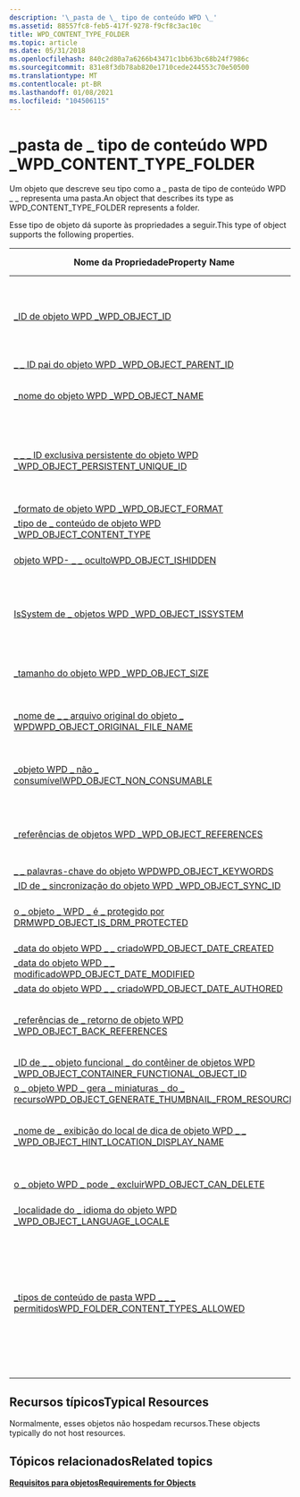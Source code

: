 ```yaml
---
description: '\_pasta de \_ tipo de conteúdo WPD \_'
ms.assetid: 88557fc8-feb5-417f-9278-f9cf8c3ac10c
title: WPD_CONTENT_TYPE_FOLDER
ms.topic: article
ms.date: 05/31/2018
ms.openlocfilehash: 840c2d80a7a6266b43471c1bb63bc68b24f7986c
ms.sourcegitcommit: 831e8f3db78ab820e1710cede244553c70e50500
ms.translationtype: MT
ms.contentlocale: pt-BR
ms.lasthandoff: 01/08/2021
ms.locfileid: "104506115"
---
```

# <a name="wpd_content_type_folder"></a><span data-ttu-id="64393-103">\_pasta de \_ tipo de conteúdo WPD \_</span><span class="sxs-lookup"><span data-stu-id="64393-103">WPD\_CONTENT\_TYPE\_FOLDER</span></span>

<span data-ttu-id="64393-104">Um objeto que descreve seu tipo como a \_ pasta de tipo de conteúdo WPD \_ \_ representa uma pasta.</span><span class="sxs-lookup"><span data-stu-id="64393-104">An object that describes its type as WPD\_CONTENT\_TYPE\_FOLDER represents a folder.</span></span>

<span data-ttu-id="64393-105">Esse tipo de objeto dá suporte às propriedades a seguir.</span><span class="sxs-lookup"><span data-stu-id="64393-105">This type of object supports the following properties.</span></span>



| <span data-ttu-id="64393-106">Nome da Propriedade</span><span class="sxs-lookup"><span data-stu-id="64393-106">Property Name</span></span>                                                                                                         | <span data-ttu-id="64393-107">Obrigatório ou opcional</span><span class="sxs-lookup"><span data-stu-id="64393-107">Required or Optional</span></span>                                                                                                                                                          |
|-----------------------------------------------------------------------------------------------------------------------|-------------------------------------------------------------------------------------------------------------------------------------------------------------------------------|
| [<span data-ttu-id="64393-108">\_ID de objeto WPD \_</span><span class="sxs-lookup"><span data-stu-id="64393-108">WPD\_OBJECT\_ID</span></span>](object-properties.md)                                                                | <span data-ttu-id="64393-109">Obrigatório, somente leitura.</span><span class="sxs-lookup"><span data-stu-id="64393-109">Required, read-only.</span></span> <span data-ttu-id="64393-110">Um cliente não pode definir essa propriedade, mesmo no momento da criação.</span><span class="sxs-lookup"><span data-stu-id="64393-110">A client cannot set this property, even at creation time.</span></span>                                                                                                |
| [<span data-ttu-id="64393-111">\_ \_ ID pai do objeto WPD \_</span><span class="sxs-lookup"><span data-stu-id="64393-111">WPD\_OBJECT\_PARENT\_ID</span></span>](object-properties.md)                                                 | <span data-ttu-id="64393-112">Obrigatórios.</span><span class="sxs-lookup"><span data-stu-id="64393-112">Required.</span></span>                                                                                                                                                                     |
| [<span data-ttu-id="64393-113">\_nome do objeto WPD \_</span><span class="sxs-lookup"><span data-stu-id="64393-113">WPD\_OBJECT\_NAME</span></span>](object-properties.md)                                                            | <span data-ttu-id="64393-114">Necessário se o objeto representar um arquivo.</span><span class="sxs-lookup"><span data-stu-id="64393-114">Required if the object represents a file.</span></span>                                                                                                                                     |
| [<span data-ttu-id="64393-115">\_ \_ \_ ID exclusiva persistente do objeto WPD \_</span><span class="sxs-lookup"><span data-stu-id="64393-115">WPD\_OBJECT\_PERSISTENT\_UNIQUE\_ID</span></span>](object-properties.md)                          | <span data-ttu-id="64393-116">Obrigatório, somente leitura.</span><span class="sxs-lookup"><span data-stu-id="64393-116">Required, read-only.</span></span> <span data-ttu-id="64393-117">Um cliente não pode definir essa propriedade, mesmo no momento da criação.</span><span class="sxs-lookup"><span data-stu-id="64393-117">A client cannot set this property, even at creation time.</span></span>                                                                                                |
| [<span data-ttu-id="64393-118">\_formato de objeto WPD \_</span><span class="sxs-lookup"><span data-stu-id="64393-118">WPD\_OBJECT\_FORMAT</span></span>](object-properties.md)                                                        | <span data-ttu-id="64393-119">Obrigatórios.</span><span class="sxs-lookup"><span data-stu-id="64393-119">Required.</span></span>                                                                                                                                                                     |
| [<span data-ttu-id="64393-120">\_tipo de \_ conteúdo de objeto WPD \_</span><span class="sxs-lookup"><span data-stu-id="64393-120">WPD\_OBJECT\_CONTENT\_TYPE</span></span>](object-properties.md)                                           | <span data-ttu-id="64393-121">Obrigatórios.</span><span class="sxs-lookup"><span data-stu-id="64393-121">Required.</span></span>                                                                                                                                                                     |
| [<span data-ttu-id="64393-122">objeto WPD- \_ \_ oculto</span><span class="sxs-lookup"><span data-stu-id="64393-122">WPD\_OBJECT\_ISHIDDEN</span></span>](object-properties.md)                                                    | <span data-ttu-id="64393-123">Necessário se o objeto estiver oculto.</span><span class="sxs-lookup"><span data-stu-id="64393-123">Required if the object is hidden.</span></span>                                                                                                                                             |
| [<span data-ttu-id="64393-124">IsSystem de \_ objetos WPD \_</span><span class="sxs-lookup"><span data-stu-id="64393-124">WPD\_OBJECT\_ISSYSTEM</span></span>](object-properties.md)                                                    | <span data-ttu-id="64393-125">Obrigatório se o objeto for um objeto do sistema (representa um arquivo do sistema).</span><span class="sxs-lookup"><span data-stu-id="64393-125">Required if the object is a system object (represents a system file).</span></span>                                                                                                         |
| [<span data-ttu-id="64393-126">\_tamanho do objeto WPD \_</span><span class="sxs-lookup"><span data-stu-id="64393-126">WPD\_OBJECT\_SIZE</span></span>](object-properties.md)                                                            | <span data-ttu-id="64393-127">Necessário se o objeto tiver pelo menos um recurso.</span><span class="sxs-lookup"><span data-stu-id="64393-127">Required if the object has at least one resource.</span></span>                                                                                                                             |
| [<span data-ttu-id="64393-128">\_nome de \_ \_ arquivo original do objeto \_ WPD</span><span class="sxs-lookup"><span data-stu-id="64393-128">WPD\_OBJECT\_ORIGINAL\_FILE\_NAME</span></span>](object-properties.md)                              | <span data-ttu-id="64393-129">Necessário se o objeto representar um arquivo.</span><span class="sxs-lookup"><span data-stu-id="64393-129">Required if the object represents a file.</span></span>                                                                                                                                     |
| [<span data-ttu-id="64393-130">\_objeto WPD \_ não \_ consumível</span><span class="sxs-lookup"><span data-stu-id="64393-130">WPD\_OBJECT\_NON\_CONSUMABLE</span></span>](object-properties.md)                                       | <span data-ttu-id="64393-131">Recomendado se o objeto não for destinada ao consumo pelo dispositivo.</span><span class="sxs-lookup"><span data-stu-id="64393-131">Recommended if the object is not meant for consumption by the device.</span></span>                                                                                                         |
| [<span data-ttu-id="64393-132">\_referências de objetos WPD \_</span><span class="sxs-lookup"><span data-stu-id="64393-132">WPD\_OBJECT\_REFERENCES</span></span>](object-properties.md)                                                | <span data-ttu-id="64393-133">Obrigatório se o objeto tiver referências a outros objetos.</span><span class="sxs-lookup"><span data-stu-id="64393-133">Required if the object has references to other objects.</span></span>                                                                                                                       |
| [<span data-ttu-id="64393-134">\_ \_ palavras-chave do objeto WPD</span><span class="sxs-lookup"><span data-stu-id="64393-134">WPD\_OBJECT\_KEYWORDS</span></span>](object-properties.md)                                                    | <span data-ttu-id="64393-135">Opcional.</span><span class="sxs-lookup"><span data-stu-id="64393-135">Optional.</span></span>                                                                                                                                                                     |
| [<span data-ttu-id="64393-136">\_ID de \_ sincronização do objeto WPD \_</span><span class="sxs-lookup"><span data-stu-id="64393-136">WPD\_OBJECT\_SYNC\_ID</span></span>](object-properties.md)                                                     | <span data-ttu-id="64393-137">Opcional.</span><span class="sxs-lookup"><span data-stu-id="64393-137">Optional.</span></span>                                                                                                                                                                     |
| [<span data-ttu-id="64393-138">o \_ objeto \_ WPD \_ é \_ protegido por DRM</span><span class="sxs-lookup"><span data-stu-id="64393-138">WPD\_OBJECT\_IS\_DRM\_PROTECTED</span></span>](object-properties.md)                                  | <span data-ttu-id="64393-139">Necessário se o objeto estiver protegido pela tecnologia DRM.</span><span class="sxs-lookup"><span data-stu-id="64393-139">Required if the object is protected by DRM technology.</span></span>                                                                                                                        |
| [<span data-ttu-id="64393-140">\_data do objeto WPD \_ \_ criado</span><span class="sxs-lookup"><span data-stu-id="64393-140">WPD\_OBJECT\_DATE\_CREATED</span></span>](object-properties.md)                                           | <span data-ttu-id="64393-141">Opcional.</span><span class="sxs-lookup"><span data-stu-id="64393-141">Optional.</span></span>                                                                                                                                                                     |
| [<span data-ttu-id="64393-142">\_data do objeto WPD \_ \_ modificado</span><span class="sxs-lookup"><span data-stu-id="64393-142">WPD\_OBJECT\_DATE\_MODIFIED</span></span>](object-properties.md)                                         | <span data-ttu-id="64393-143">Recomendável.</span><span class="sxs-lookup"><span data-stu-id="64393-143">Recommended.</span></span>                                                                                                                                                                  |
| [<span data-ttu-id="64393-144">\_data do objeto WPD \_ \_ criado</span><span class="sxs-lookup"><span data-stu-id="64393-144">WPD\_OBJECT\_DATE\_AUTHORED</span></span>](object-properties.md)                                         | <span data-ttu-id="64393-145">Opcional.</span><span class="sxs-lookup"><span data-stu-id="64393-145">Optional.</span></span>                                                                                                                                                                     |
| [<span data-ttu-id="64393-146">\_referências de \_ retorno de objeto WPD \_</span><span class="sxs-lookup"><span data-stu-id="64393-146">WPD\_OBJECT\_BACK\_REFERENCES</span></span>](object-properties.md)                                                                | <span data-ttu-id="64393-147">Recomendado se o objeto for referenciado por outro objeto.</span><span class="sxs-lookup"><span data-stu-id="64393-147">Recommended if the object is referenced by another object.</span></span>                                                                                                                    |
| [<span data-ttu-id="64393-148">\_ID de \_ \_ objeto funcional \_ do contêiner de objetos WPD \_</span><span class="sxs-lookup"><span data-stu-id="64393-148">WPD\_OBJECT\_CONTAINER\_FUNCTIONAL\_OBJECT\_ID</span></span>](object-properties.md)     | <span data-ttu-id="64393-149">Opcional.</span><span class="sxs-lookup"><span data-stu-id="64393-149">Optional.</span></span>                                                                                                                                                                     |
| [<span data-ttu-id="64393-150">o \_ objeto WPD \_ gera \_ miniaturas \_ do \_ recurso</span><span class="sxs-lookup"><span data-stu-id="64393-150">WPD\_OBJECT\_GENERATE\_THUMBNAIL\_FROM\_RESOURCE</span></span>](object-properties.md) | <span data-ttu-id="64393-151">Opcional.</span><span class="sxs-lookup"><span data-stu-id="64393-151">Optional.</span></span>                                                                                                                                                                     |
| [<span data-ttu-id="64393-152">\_nome de \_ exibição do local de dica de objeto WPD \_ \_ \_</span><span class="sxs-lookup"><span data-stu-id="64393-152">WPD\_OBJECT\_HINT\_LOCATION\_DISPLAY\_NAME</span></span>](miscellaneous-properties.md)      | <span data-ttu-id="64393-153">Recomendado se o objeto for identificado como um local de dica.</span><span class="sxs-lookup"><span data-stu-id="64393-153">Recommended if the object is identified as a hint location.</span></span>                                                                                                                   |
| [<span data-ttu-id="64393-154">o \_ objeto WPD \_ pode \_ excluir</span><span class="sxs-lookup"><span data-stu-id="64393-154">WPD\_OBJECT\_CAN\_DELETE</span></span>](object-properties.md)                                                                     | <span data-ttu-id="64393-155">Obrigatório se o objeto não puder ser excluído.</span><span class="sxs-lookup"><span data-stu-id="64393-155">Required if the object cannot be deleted.</span></span>                                                                                                                                     |
| [<span data-ttu-id="64393-156">\_localidade do \_ idioma do objeto WPD \_</span><span class="sxs-lookup"><span data-stu-id="64393-156">WPD\_OBJECT\_LANGUAGE\_LOCALE</span></span>](object-properties.md)                                                                | <span data-ttu-id="64393-157">Opcional.</span><span class="sxs-lookup"><span data-stu-id="64393-157">Optional.</span></span>                                                                                                                                                                     |
| [<span data-ttu-id="64393-158">\_tipos de conteúdo de pasta WPD \_ \_ \_ permitidos</span><span class="sxs-lookup"><span data-stu-id="64393-158">WPD\_FOLDER\_CONTENT\_TYPES\_ALLOWED</span></span>](miscellaneous-properties.md)                 | <span data-ttu-id="64393-159">Opcional.</span><span class="sxs-lookup"><span data-stu-id="64393-159">Optional.</span></span> <span data-ttu-id="64393-160">Se não estiver incluído, a pasta poderá aceitar qualquer tipo de conteúdo.</span><span class="sxs-lookup"><span data-stu-id="64393-160">If not included, the folder can accept any content types.</span></span> <span data-ttu-id="64393-161">Se incluído, e a coleção estiver vazia, o aplicativo não poderá criar objetos filho dentro dessa pasta.</span><span class="sxs-lookup"><span data-stu-id="64393-161">If included, and the collection is empty, the application cannot create child objects within that folder.</span></span> |



 

## <a name="typical-resources"></a><span data-ttu-id="64393-162">Recursos típicos</span><span class="sxs-lookup"><span data-stu-id="64393-162">Typical Resources</span></span>

<span data-ttu-id="64393-163">Normalmente, esses objetos não hospedam recursos.</span><span class="sxs-lookup"><span data-stu-id="64393-163">These objects typically do not host resources.</span></span>

## <a name="related-topics"></a><span data-ttu-id="64393-164">Tópicos relacionados</span><span class="sxs-lookup"><span data-stu-id="64393-164">Related topics</span></span>

<dl> <dt>

[<span data-ttu-id="64393-165">**Requisitos para objetos**</span><span class="sxs-lookup"><span data-stu-id="64393-165">**Requirements for Objects**</span></span>](requirements-for-objects.md)
</dt> </dl>

 

 



